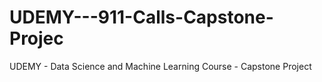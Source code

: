 # UDEMY---911-Calls-Capstone-Projec
UDEMY - Data Science and Machine Learning Course - Capstone Project
